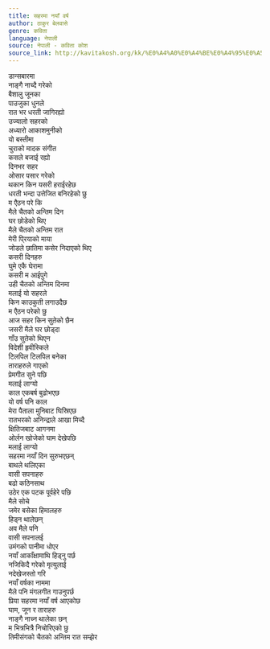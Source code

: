 ```yaml
---
title: सहरमा नयाँ वर्ष
author: ठाकुर बेलवासे
genre: कविता
language: नेपाली
source: नेपाली - कविता कोश
source_link: http://kavitakosh.org/kk/%E0%A4%A0%E0%A4%BE%E0%A4%95%E0%A5%81%E0%A4%B0_%E0%A4%AC%E0%A5%87%E0%A4%B2%E0%A4%B5%E0%A4%BE%E0%A4%B8%E0%A5%87
---
```


डान्सबारमा  
नाङ्गै नाच्दै गरेको  
बैशालु जूनका  
पाउजुका धुनले  
रात भर धरती जागिरह्यो  
उज्यालो सहरको  
अध्यारो आकाशमुनीको  
यो बस्तीमा  
चुराको मादक संगीत  
कसले बजाई रह्यो  
दिनभर सहर  
ओसार पसार गरेको  
थकान किन यसरी हराईरहेछ  
धरती भन्दा उत्तेजित बनिरहेको छु  
म एैठन परे कि  
मैले चैतको अन्तिम दिन  
घर छोडेको थिए  
मैले चैतको अन्तिम रात  
मेरी पि्रयाको माया  
जोडले छातिमा कसेर निदाएको थिए  
कसरी दिनहरु  
घुमे एकै घेरामा  
कसरी म आईपुगे  
उही चैतको अन्तिम दिनमा  
मलाई यो सहरले  
किन काउकुती लगाउदैछ  
म एैठन परेको छु  
आज सहर किन सुतेको छैन  
जसरी मैले घर छोड्दा  
गाँउ सुतेको थिएन  
विदेशी हृवीस्किले  
टिलपिल टिलपिल बनेका  
ताराहरुले गाएको  
प्रेमगीत सुने पछि  
मलाई लाग्यो  
काल एकबर्ष बुढोभएछ  
यो वर्ष पनि काल  
मेरा पैताला मुनिबाट घिस्रिएछ  
रातभरको अनिन्द्राले आखा मिच्दै  
क्षितिजबाट आगनमा  
ओर्लन खोजेको घाम देखेपछि  
मलाई लाग्यो  
सहरमा नयाँ दिन सुरुभएछन्  
बाथले थलिएका  
वासी सपनाहरु  
बढो कठिनसाथ  
उठेर एक पटक पूर्वहेरे पछि  
मैले सोचे  
जमेर बसेका हिमालहरु  
हिड्न थालेछन्  
अव मैले पनि  
वासी सपनालई  
उमंगको पानीमा धोएर  
नयाँ आकाँक्षामाथि हिड्नु पर्छ  
नजिकिदै गरेको मृत्युलाई  
नदेखेजस्तो गरि  
नयाँ वर्षका नाममा  
मैले पनि मंगलगीत गाउनुपर्छ  
प्रिया सहरमा नयाँ वर्ष आएकोछ  
घाम, जून र ताराहरु  
नाङ्गै नाच्न थालेका छन्  
म भित्रभित्रै निचोरिएको छु  
तिमीसंगको चैतको अन्तिम रात सम्झेर
